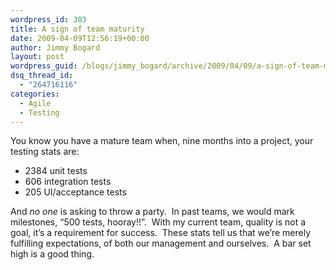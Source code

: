 ```yaml
---
wordpress_id: 303
title: A sign of team maturity
date: 2009-04-09T12:56:19+00:00
author: Jimmy Bogard
layout: post
wordpress_guid: /blogs/jimmy_bogard/archive/2009/04/09/a-sign-of-team-maturity.aspx
dsq_thread_id:
  - "264716116"
categories:
  - Agile
  - Testing
---
```

You know you have a mature team when, nine months into a project, your testing stats are:

  * 2384 unit tests
  * 606 integration tests
  * 205 UI/acceptance tests

And _no one_ is asking to throw a party.&#160; In past teams, we would mark milestones, “500 tests, hooray!!”.&#160; With my current team, quality is not a goal, it’s a requirement for success.&#160; These stats tell us that we’re merely fulfilling expectations, of both our management and ourselves.&#160; A bar set high is a good thing.